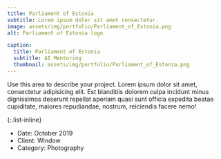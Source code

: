 ```yaml
---
title: Parliament of Estonia
subtitle: Lorem ipsum dolor sit amet consectetur.
image: assets/img/portfolio/Parliament_of_Estonia.png
alt: Parliament of Estonia logo

caption:
  title: Parliament of Estonia
  subtitle: AI Mentoring
  thumbnail: assets/img/portfolio/Parliament_of_Estonia.png
---
```

Use this area to describe your project. Lorem ipsum dolor sit amet, consectetur adipisicing elit. Est blanditiis dolorem culpa incidunt minus dignissimos deserunt repellat aperiam quasi sunt officia expedita beatae cupiditate, maiores repudiandae, nostrum, reiciendis facere nemo!

{:.list-inline}
- Date: October 2019
- Client: Window
- Category: Photography

